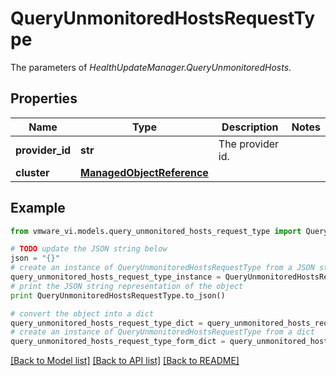 # QueryUnmonitoredHostsRequestType

The parameters of *HealthUpdateManager.QueryUnmonitoredHosts*. 

## Properties
Name | Type | Description | Notes
------------ | ------------- | ------------- | -------------
**provider_id** | **str** | The provider id.  | 
**cluster** | [**ManagedObjectReference**](ManagedObjectReference.md) |  | 

## Example

```python
from vmware_vi.models.query_unmonitored_hosts_request_type import QueryUnmonitoredHostsRequestType

# TODO update the JSON string below
json = "{}"
# create an instance of QueryUnmonitoredHostsRequestType from a JSON string
query_unmonitored_hosts_request_type_instance = QueryUnmonitoredHostsRequestType.from_json(json)
# print the JSON string representation of the object
print QueryUnmonitoredHostsRequestType.to_json()

# convert the object into a dict
query_unmonitored_hosts_request_type_dict = query_unmonitored_hosts_request_type_instance.to_dict()
# create an instance of QueryUnmonitoredHostsRequestType from a dict
query_unmonitored_hosts_request_type_form_dict = query_unmonitored_hosts_request_type.from_dict(query_unmonitored_hosts_request_type_dict)
```
[[Back to Model list]](../README.md#documentation-for-models) [[Back to API list]](../README.md#documentation-for-api-endpoints) [[Back to README]](../README.md)



